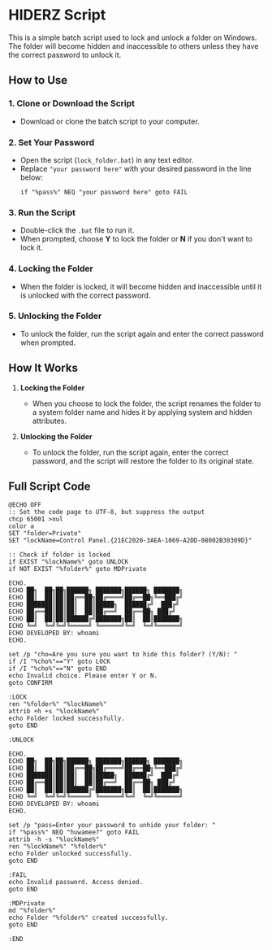# HIDERZ Script

This is a simple batch script used to lock and unlock a folder on Windows. The folder will become hidden and inaccessible to others unless they have the correct password to unlock it.

## How to Use

### 1. Clone or Download the Script
   - Download or clone the batch script to your computer.

### 2. Set Your Password
   - Open the script (`lock_folder.bat`) in any text editor.
   - Replace `"your password here"` with your desired password in the line below:
     ```batch
     if "%pass%" NEQ "your password here" goto FAIL
     ```

### 3. Run the Script
   - Double-click the `.bat` file to run it. 
   - When prompted, choose **Y** to lock the folder or **N** if you don't want to lock it.

### 4. Locking the Folder
   - When the folder is locked, it will become hidden and inaccessible until it is unlocked with the correct password.

### 5. Unlocking the Folder
   - To unlock the folder, run the script again and enter the correct password when prompted.

## How It Works

1. **Locking the Folder**  
   - When you choose to lock the folder, the script renames the folder to a system folder name and hides it by applying system and hidden attributes.

2. **Unlocking the Folder**  
   - To unlock the folder, run the script again, enter the correct password, and the script will restore the folder to its original state.

## Full Script Code

```batch
@ECHO OFF
:: Set the code page to UTF-8, but suppress the output
chcp 65001 >nul
color a
SET "folder=Private"
SET "lockName=Control Panel.{21EC2020-3AEA-1069-A2DD-08002B30309D}"

:: Check if folder is locked
if EXIST "%lockName%" goto UNLOCK
if NOT EXIST "%folder%" goto MDPrivate

ECHO.
ECHO ██╗  ██╗██╗██████╗ ███████╗██████╗ ███████╗
ECHO ██║  ██║██║██╔══██╗██╔════╝██╔══██╗╚══███╔╝
ECHO ███████║██║██║  ██║█████╗  ██████╔╝  ███╔╝ 
ECHO ██╔══██║██║██║  ██║██╔══╝  ██╔══██╗ ███╔╝  
ECHO ██║  ██║██║██████╔╝███████╗██║  ██║███████╗
ECHO ╚═╝  ╚═╝╚═╝╚═════╝ ╚══════╝╚═╝  ╚═╝╚══════╝
ECHO DEVELOPED BY: whoami
ECHO.

set /p "cho=Are you sure you want to hide this folder? (Y/N): "
if /I "%cho%"=="Y" goto LOCK
if /I "%cho%"=="N" goto END
echo Invalid choice. Please enter Y or N.
goto CONFIRM

:LOCK
ren "%folder%" "%lockName%"
attrib +h +s "%lockName%"
echo Folder locked successfully.
goto END

:UNLOCK

ECHO.
ECHO ██╗  ██╗██╗██████╗ ███████╗██████╗ ███████╗
ECHO ██║  ██║██║██╔══██╗██╔════╝██╔══██╗╚══███╔╝
ECHO ███████║██║██║  ██║█████╗  ██████╔╝  ███╔╝ 
ECHO ██╔══██║██║██║  ██║██╔══╝  ██╔══██╗ ███╔╝  
ECHO ██║  ██║██║██████╔╝███████╗██║  ██║███████╗
ECHO ╚═╝  ╚═╝╚═╝╚═════╝ ╚══════╝╚═╝  ╚═╝╚══════╝
ECHO DEVELOPED BY: whoami
ECHO.

set /p "pass=Enter your password to unhide your folder: "
if "%pass%" NEQ "huwamee?" goto FAIL
attrib -h -s "%lockName%"
ren "%lockName%" "%folder%"
echo Folder unlocked successfully.
goto END

:FAIL
echo Invalid password. Access denied.
goto END

:MDPrivate
md "%folder%"
echo Folder "%folder%" created successfully.
goto END

:END
